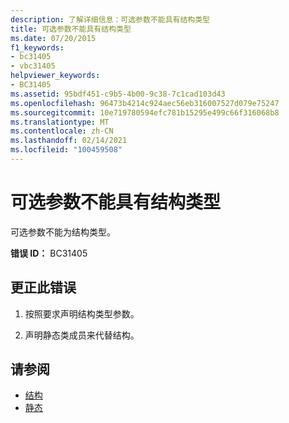 ```yaml
---
description: 了解详细信息：可选参数不能具有结构类型
title: 可选参数不能具有结构类型
ms.date: 07/20/2015
f1_keywords:
- bc31405
- vbc31405
helpviewer_keywords:
- BC31405
ms.assetid: 95bdf451-c9b5-4b00-9c38-7c1cad103d43
ms.openlocfilehash: 96473b4214c924aec56eb316007527d079e75247
ms.sourcegitcommit: 10e719780594efc781b15295e499c66f316068b8
ms.translationtype: MT
ms.contentlocale: zh-CN
ms.lasthandoff: 02/14/2021
ms.locfileid: "100459508"
---
```

# <a name="optional-parameters-cannot-have-structure-types"></a>可选参数不能具有结构类型

可选参数不能为结构类型。  
  
 **错误 ID：** BC31405  
  
## <a name="to-correct-this-error"></a>更正此错误  
  
1. 按照要求声明结构类型参数。  
  
2. 声明静态类成员来代替结构。  
  
## <a name="see-also"></a>请参阅

- [结构](../programming-guide/language-features/data-types/structures.md)
- [静态](../language-reference/modifiers/static.md)

